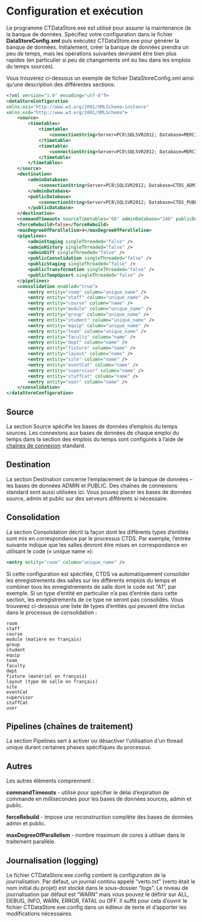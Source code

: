 # Configuration et exécution

Le programme CTDataStore.exe est utilisé pour assurer la maintenance de la banque de données. Spécifiez votre configuration dans le fichier **DataStoreConfig.xml** puis exécutez CTDataStore.exe pour générer la banque de données. Initialement, créer la banque de données prendra un peu de temps, mais les opérations suivantes devraient être bien plus rapides (en particulier si peu de changements ont eu lieu dans les emplois du temps sources).

Vous trouverez ci-dessous un exemple de fichier DataStoreConfig.xml ainsi qu’une description des différentes sections: 


``` xml
<?xml version="1.0" encoding="utf-8"?>
<dataStoreConfiguration
xmlns:xsi="http://www.w3.org/2001/XMLSchema-instance"
xmlns:xsd="http://www.w3.org/2001/XMLSchema">
    <source>
        <timetables>
            <timetable>
                <connectionString>Server=PC8\SQLSVR2012; Database=MERCIA_2014_15; Trusted_Connection=True</connectionString>
            </timetable>
            <timetable>
                <connectionString>Server=PC8\SQLSVR2012; Database=MERCIA_2015_16; Trusted_Connection=True</connectionString>
            </timetable>
        </timetables>
    </source>
    <destination>
        <adminDatabase>
            <connectionString>Server=PC8\SQLSVR2012; Database=CTDS_ADMIN; Trusted_Connection=True</connectionString>
        </adminDatabase>
        <publicDatabase>
            <connectionString>Server=PC8\SQLSVR2012; Database=CTDS_PUBLIC; Trusted_Connection=True</connectionString>
        </publicDatabase>
    </destination>
    <commandTimeouts sourceTimetables="60" adminDatabase="240" publicDatabase="480" />
    <forceRebuild>false</forceRebuild>
    <maxDegreeOfParallelism>4</maxDegreeOfParallelism>
    <pipelines>
        <adminStaging singleThreaded="false" />
        <adminHistory singleThreaded="false" />
        <adminDiff singleThreaded="false" />
        <publicConsolidation singleThreaded="false" />
        <publicStaging singleThreaded="false" />
        <publicTransformation singleThreaded="false" />
        <publicTempUpsert singleThreaded="false" />
    </pipelines>
    <consolidation enabled="true">
        <entry entity="room" column="unique_name" />
        <entry entity="staff" column="unique_name" />
        <entry entity="course" column="name" />
        <entry entity="module" column="unique_name" />
        <entry entity="group" column="unique_name" />
        <entry entity="student" column="unique_name" />
        <entry entity="equip" column="unique_name" />
        <entry entity="team" column="unique_name" />
        <entry entity="faculty" column="name" />
        <entry entity="dept" column="name" />
        <entry entity="fixture" column="name" />
        <entry entity="layout" column="name" />
        <entry entity="site" column="name" />
        <entry entity="eventCat" column="name" />
        <entry entity="supervisor" column="name" />
        <entry entity="staffCat" column="name" />
        <entry entity="user" column="name" />
    </consolidation>
</dataStoreConfiguration>
```

## Source

La section Source spécifie les bases de données d’emplois du temps sources. Les connexions aux bases de données de chaque emploi du temps dans la section des emplois du temps sont configurés à l’aide de [chaînes de connexion](https://www.connectionstrings.com/sql-server/) standard. 

## Destination

La section Destination concerne l’emplacement de la banque de données – les bases de données ADMIN et PUBLIC. Des chaînes de connexions standard sont aussi utilisées ici. Vous pouvez placer les bases de données source, admin et public sur des serveurs différents si nécessaire.

## Consolidation

La section Consolidation décrit la façon dont les différents types d’entités sont mis en correspondance par le processus CTDS. Par exemple, l’entrée suivante indique que les salles devront être mises en correspondance en utilisant le code (« unique name »):

``` xml
<entry entity="room" column="unique_name" />
```

Si cette configuration est spécifiée, CTDS va automatiquement consolider les enregistrements des salles sur les différents emplois du temps et combiner tous les enregistrements de salle dont le code est “A1”, par exemple. Si un type d’entité en particulier n’a pas d’entrée dans cette section, les enregistrements de ce type ne seront pas consolidés. Vous trouverez ci-dessous une liste de types d’entités qui peuvent être inclus dans le processus de consolidation : 

    room
    staff
    course
    module (matière en français)
    group
    student
    equip
    team
    faculty
    dept
    fixture (matériel en français)
    layout (type de salle en français)
    site
    eventCat
    supervisor
    staffCat
    user

## Pipelines (chaînes de traitement)

La section Pipelines sert à activer ou désactiver l'utilisation d'un thread unique durant certaines phases spécifiques du processus.

## Autres
Les autres éléments comprennent : 

**commandTimeouts** - utilisé pour spécifier le délai d’expiration de commande en millisecondes pour les bases de données sources, admin et public.

**forceRebuild** - impose une reconstruction complète des bases de données admin et public.

**maxDegreeOfParallelism** - nombre maximum de cores à utiliser dans le traitement parallèle.

## Journalisation (logging)

Le fichier CTDataStore.exe.config contient la configuration de la journalisation. Par défaut, un journal continu appelé “verto.txt” (verto était le nom initial du projet) est stocké dans le sous-dossier “logs”. Le niveau de journalisation par défaut est “WARN” mais vous pouvez le définir sur ALL, DEBUG, INFO, WARN, ERROR, FATAL ou OFF. Il suffit pour cela d’ouvrir le fichier CTDataStore.exe.config dans un éditeur de texte et d’apporter les modifications nécessaires.

